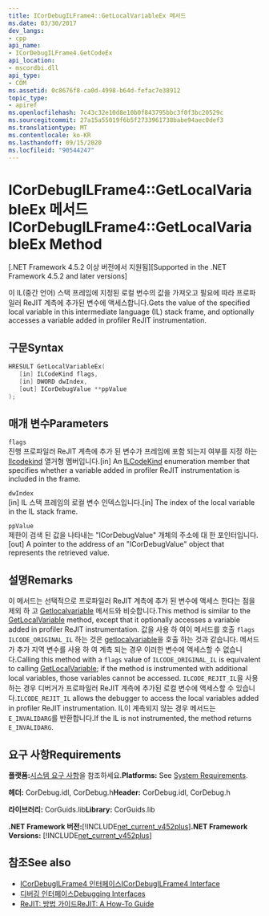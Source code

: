 ```yaml
---
title: ICorDebugILFrame4::GetLocalVariableEx 메서드
ms.date: 03/30/2017
dev_langs:
- cpp
api_name:
- ICorDebugILFrame4.GetCodeEx
api_location:
- mscordbi.dll
api_type:
- COM
ms.assetid: 0c8676f8-ca0d-4998-b64d-fefac7e38912
topic_type:
- apiref
ms.openlocfilehash: 7c43c32e10d8e10b0f843795bbc3f0f3bc20529c
ms.sourcegitcommit: 27a15a55019f6b5f2733961738babe94aec0def3
ms.translationtype: MT
ms.contentlocale: ko-KR
ms.lasthandoff: 09/15/2020
ms.locfileid: "90544247"
---
```

# <a name="icordebugilframe4getlocalvariableex-method"></a><span data-ttu-id="4a04c-102">ICorDebugILFrame4::GetLocalVariableEx 메서드</span><span class="sxs-lookup"><span data-stu-id="4a04c-102">ICorDebugILFrame4::GetLocalVariableEx Method</span></span>
<span data-ttu-id="4a04c-103">[.NET Framework 4.5.2 이상 버전에서 지원됨]</span><span class="sxs-lookup"><span data-stu-id="4a04c-103">[Supported in the .NET Framework 4.5.2 and later versions]</span></span>  
  
 <span data-ttu-id="4a04c-104">이 IL(중간 언어) 스택 프레임에 지정된 로컬 변수의 값을 가져오고 필요에 따라 프로파일러 ReJIT 계측에 추가된 변수에 액세스합니다.</span><span class="sxs-lookup"><span data-stu-id="4a04c-104">Gets the value of the specified local variable in this intermediate language (IL) stack frame, and optionally accesses a variable added in profiler ReJIT instrumentation.</span></span>  
  
## <a name="syntax"></a><span data-ttu-id="4a04c-105">구문</span><span class="sxs-lookup"><span data-stu-id="4a04c-105">Syntax</span></span>  
  
```cpp
HRESULT GetLocalVariableEx(  
   [in] ILCodeKind flags,
   [in] DWORD dwIndex,
   [out] ICorDebugValue **ppValue  
);  
```  
  
## <a name="parameters"></a><span data-ttu-id="4a04c-106">매개 변수</span><span class="sxs-lookup"><span data-stu-id="4a04c-106">Parameters</span></span>  
 `flags`  
 <span data-ttu-id="4a04c-107">진행 프로파일러 ReJIT 계측에 추가 된 변수가 프레임에 포함 되는지 여부를 지정 하는 [Ilcodekind](ilcodekind-enumeration.md) 열거형 멤버입니다.</span><span class="sxs-lookup"><span data-stu-id="4a04c-107">[in] An [ILCodeKind](ilcodekind-enumeration.md) enumeration member that specifies whether a variable added in profiler ReJIT instrumentation is included in the frame.</span></span>  
  
 `dwIndex`  
 <span data-ttu-id="4a04c-108">[in] IL 스택 프레임의 로컬 변수 인덱스입니다.</span><span class="sxs-lookup"><span data-stu-id="4a04c-108">[in] The index of the local variable in the IL stack frame.</span></span>  
  
 `ppValue`  
 <span data-ttu-id="4a04c-109">제한이 검색 된 값을 나타내는 "ICorDebugValue" 개체의 주소에 대 한 포인터입니다.</span><span class="sxs-lookup"><span data-stu-id="4a04c-109">[out] A pointer to the address of an "ICorDebugValue" object that represents the retrieved value.</span></span>  
  
## <a name="remarks"></a><span data-ttu-id="4a04c-110">설명</span><span class="sxs-lookup"><span data-stu-id="4a04c-110">Remarks</span></span>  
 <span data-ttu-id="4a04c-111">이 메서드는 선택적으로 프로파일러 ReJIT 계측에 추가 된 변수에 액세스 한다는 점을 제외 하 고 [Getlocalvariable](icordebugilframe-getlocalvariable-method.md) 메서드와 비슷합니다.</span><span class="sxs-lookup"><span data-stu-id="4a04c-111">This method is similar to the [GetLocalVariable](icordebugilframe-getlocalvariable-method.md) method, except that it optionally accesses a variable added in profiler ReJIT instrumentation.</span></span> <span data-ttu-id="4a04c-112">값을 사용 하 여이 메서드를 호출 `flags` `ILCODE_ORIGINAL_IL` 하는 것은 [getlocalvariable](icordebugilframe-getlocalvariable-method.md)을 호출 하는 것과 같습니다. 메서드가 추가 지역 변수를 사용 하 여 계측 되는 경우 이러한 변수에 액세스할 수 없습니다.</span><span class="sxs-lookup"><span data-stu-id="4a04c-112">Calling this method with a `flags` value of `ILCODE_ORIGINAL_IL` is equivalent to calling [GetLocalVariable](icordebugilframe-getlocalvariable-method.md); if the method is instrumented with additional local variables, those variables cannot be accessed.</span></span> <span data-ttu-id="4a04c-113">`ILCODE_REJIT_IL`을 사용하는 경우 디버거가 프로파일러 ReJIT 계측에 추가된 로컬 변수에 액세스할 수 있습니다.</span><span class="sxs-lookup"><span data-stu-id="4a04c-113">`ILCODE_REJIT_IL` allows the debugger to access the local variables added in profiler ReJIT instrumentation.</span></span> <span data-ttu-id="4a04c-114">IL이 계측되지 않는 경우 메서드는 `E_INVALIDARG`를 반환합니다.</span><span class="sxs-lookup"><span data-stu-id="4a04c-114">If the IL is not instrumented, the method returns `E_INVALIDARG`.</span></span>  
  
## <a name="requirements"></a><span data-ttu-id="4a04c-115">요구 사항</span><span class="sxs-lookup"><span data-stu-id="4a04c-115">Requirements</span></span>  
 <span data-ttu-id="4a04c-116">**플랫폼:**[시스템 요구 사항](../../get-started/system-requirements.md)을 참조하세요.</span><span class="sxs-lookup"><span data-stu-id="4a04c-116">**Platforms:** See [System Requirements](../../get-started/system-requirements.md).</span></span>  
  
 <span data-ttu-id="4a04c-117">**헤더:** CorDebug.idl, CorDebug.h</span><span class="sxs-lookup"><span data-stu-id="4a04c-117">**Header:** CorDebug.idl, CorDebug.h</span></span>  
  
 <span data-ttu-id="4a04c-118">**라이브러리:** CorGuids.lib</span><span class="sxs-lookup"><span data-stu-id="4a04c-118">**Library:** CorGuids.lib</span></span>  
  
 <span data-ttu-id="4a04c-119">**.NET Framework 버전:**[!INCLUDE[net_current_v452plus](../../../../includes/net-current-v452plus-md.md)]</span><span class="sxs-lookup"><span data-stu-id="4a04c-119">**.NET Framework Versions:** [!INCLUDE[net_current_v452plus](../../../../includes/net-current-v452plus-md.md)]</span></span>  
  
## <a name="see-also"></a><span data-ttu-id="4a04c-120">참조</span><span class="sxs-lookup"><span data-stu-id="4a04c-120">See also</span></span>

- [<span data-ttu-id="4a04c-121">ICorDebugILFrame4 인터페이스</span><span class="sxs-lookup"><span data-stu-id="4a04c-121">ICorDebugILFrame4 Interface</span></span>](icordebugilframe4-interface.md)
- [<span data-ttu-id="4a04c-122">디버깅 인터페이스</span><span class="sxs-lookup"><span data-stu-id="4a04c-122">Debugging Interfaces</span></span>](debugging-interfaces.md)
- [<span data-ttu-id="4a04c-123">ReJIT: 방법 가이드</span><span class="sxs-lookup"><span data-stu-id="4a04c-123">ReJIT: A How-To Guide</span></span>](/archive/blogs/davbr/rejit-a-how-to-guide)
